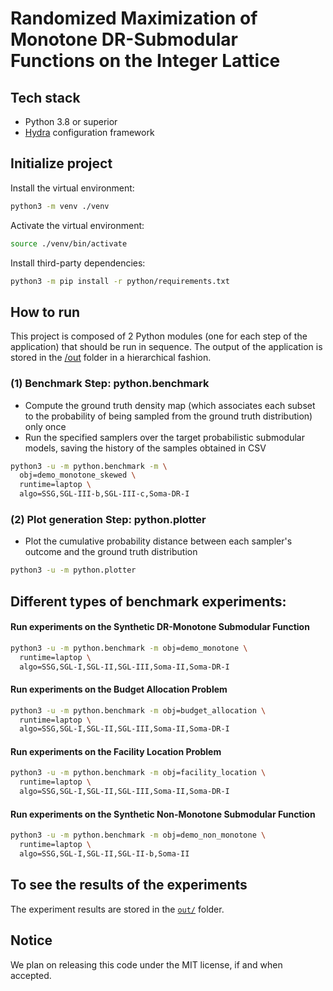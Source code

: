 # Randomized Maximization of Monotone DR-Submodular Functions on the Integer Lattice
## Tech stack

- Python 3.8 or superior
- [Hydra](https://hydra.cc) configuration framework

## Initialize project

Install the virtual environment:

```bash
python3 -m venv ./venv
```

Activate the virtual environment:

```bash
source ./venv/bin/activate
```

Install third-party dependencies:

```bash
python3 -m pip install -r python/requirements.txt
```

## How to run

This project is composed of 2 Python modules (one for each step of the application) that should be run in sequence.
The output of the application is stored in the [/out](/out) folder in a hierarchical fashion.

### (1) Benchmark Step: python.benchmark

- Compute the ground truth density map (which associates each subset to the probability of being sampled from the ground truth distribution) only once
- Run the specified samplers over the target probabilistic submodular models, saving the history of the samples obtained in CSV

```bash
python3 -u -m python.benchmark -m \
  obj=demo_monotone_skewed \
  runtime=laptop \
  algo=SSG,SGL-III-b,SGL-III-c,Soma-DR-I
```

### (2) Plot generation Step: python.plotter

- Plot the cumulative probability distance between each sampler's outcome and the ground truth distribution

```bash
python3 -u -m python.plotter
```

## Different types of benchmark experiments:

#### Run experiments on the Synthetic DR-Monotone Submodular Function

```bash
python3 -u -m python.benchmark -m obj=demo_monotone \
  runtime=laptop \
  algo=SSG,SGL-I,SGL-II,SGL-III,Soma-II,Soma-DR-I
```

#### Run experiments on the Budget Allocation Problem

```bash
python3 -u -m python.benchmark -m obj=budget_allocation \
  runtime=laptop \
  algo=SSG,SGL-I,SGL-II,SGL-III,Soma-II,Soma-DR-I
```

#### Run experiments on the Facility Location Problem

```bash
python3 -u -m python.benchmark -m obj=facility_location \
  runtime=laptop \
  algo=SSG,SGL-I,SGL-II,SGL-III,Soma-II,Soma-DR-I
```

#### Run experiments on the Synthetic Non-Monotone Submodular Function

```bash
python3 -u -m python.benchmark -m obj=demo_non_monotone \
  runtime=laptop \
  algo=SSG,SGL-I,SGL-II,SGL-II-b,Soma-II
```

## To see the results of the experiments

The experiment results are stored in the [`out/`](out/) folder.

## Notice

We plan on releasing this code under the MIT license, if and when accepted.
